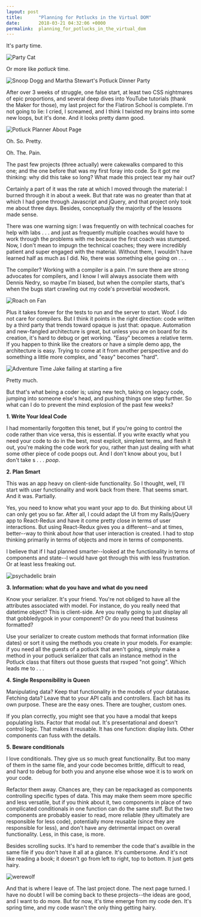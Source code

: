```yaml
---
layout: post
title:      "Planning for Potlucks in the Virtual DOM"
date:       2018-03-21 04:32:06 +0000
permalink:  planning_for_potlucks_in_the_virtual_dom
---
```


It's party time.

![Party Cat](https://i.imgur.com/YorPdUF.gif)

Or more like *potluck* time.

![Snoop Dogg and Martha Stewart's Potluck Dinner Party](https://i.imgur.com/H1LbweG.gif)

After over 3 weeks of struggle, one false start, at least two CSS nightmares of epic proportions, and several deep dives into YouTube tutorials (thank the Maker for those), my last project for the Flatiron School is complete. I'm not going to lie: I cried, I screamed, and I think I twisted my brains into some new loops, but it's done. And it looks pretty damn good.

![Potluck Planner About Page](https://i.imgur.com/mYqFfZR.png)

Oh. So. Pretty. 

Oh. The. Pain.

The past few projects (three actually) were cakewalks compared to this one; and the one before that was my first foray into code. So it got me thinking: why did this take so long? What made this project tear my hair out?

Certainly a part of it was the rate at which I moved through the material: I burned through it in about a week. But that rate was no greater than that at which I had gone through Javascript and jQuery, and that project only took me about three days. Besides, conceptually the majority of the lessons made sense. 

There was one warning sign: I was frequently on with technical coaches for help with labs . . . and just as frequently multiple coaches would have to work through the problems with me because the first coach was stumped. Now, I don't mean to impugn the technical coaches; they were incredibly patient and super engaged with the material. Without them, I wouldn't have learned half as much as I did. No, there was something else going on . . . 

The compiler? Working with a compiler is a pain. I'm sure there are strong advocates for compilers, and I know I will always associate them with Dennis Nedry, so maybe I'm biased, but when the compiler starts, that's when the bugs start crawling out my code's proverbial woodwork. 

![Roach on Fan](https://i.imgur.com/CxkoWg8.gif)

Plus it takes forever for the tests to run and the server to start. Woof. I do not care for compilers. But I think it points in the right direction: code written by a third party that trends toward opaque is just that: opaque. Automation and new-fangled architecture is great, but unless you are on board for its creation, it's hard to debug or get working. "Easy" becomes a relative term. If you happen to think like the creators or have a simple demo app, the architecture is easy. Trying to come at it from another perspective and do something a little more complex, and "easy" becomes "hard".

![Adventure Time Jake failing at starting a fire](https://i.imgur.com/kwC2wP9.gif)

Pretty much.

But that's what being a coder is; using new tech, taking on legacy code, jumping into someone else's head, and pushing things one step further. So what can I do to prevent the mind explosion of the past few weeks?

**1. Write Your Ideal Code**

I had momentarily forgotten this tenet, but if you're going to control the code rather than vice versa, this is essential. If you write exactly what you need your code to do in the best, most explicit, simplest terms, and flesh it out, you're making the code work for you, rather than just dealing with what some other piece of code poops out. And I don't know about you, but I don't take s . . . *poop*.

**2. Plan Smart**

This was an app heavy on client-side functionality. So I thought, well, I'll start with user functionality and work back from there. That seems smart. And it was. Partially. 

Yes, you need to know what you want your app to do. But thinking about UI can only get you so far. After all, I could adapt the UI from my Rails/jQuery app to React-Redux and have it come pretty close in terms of user interactions. But using React-Redux gives you a different--and at times, better--way to think about *how* that user interaction is created. I had to stop thinking primarily in terms of objects and more in terms of components. 

I believe that if I had planned smarter--looked at the functionality in terms of components and state--I would have got through this with less frustration. Or at least less freaking out.

![psychadelic brain](https://i.imgur.com/yiEb9Wq.gif)

**3. Information: what do you have and what do you need**

Know your serializer. It's your friend. You're not obliged to have all the attributes associated with model. For instance, do you really need that datetime object? This is client-side. Are you really going to just display all that gobbledygook in your component? Or do you need that business formatted? 

Use your serializer to create custom methods that format information (like dates) or sort it using the methods you create in your models. For example: if you need all the guests of a potluck that aren't going, simply make a method in your potluck serializer that calls an instance method in the Potluck class that filters out those guests that rsvped "not going". Which leads me to . . .

**4. Single Responsibility is Queen**

Manipulating data? Keep that functionality in the models of your database. Fetching data? Leave that to your API calls and controllers. Each bit has its own purpose. These are the easy ones. There are tougher, custom ones. 

If you plan correctly, you might see that you have a modal that keeps populating lists. Factor that modal out. It's presentational and doesn't control logic. That makes it reusable. It has one function: display lists. Other components can fuss with the details.

**5. Beware conditionals**

I love conditionals. They give us so much great functionality. But too many of them in the same file, and your code becomes brittle, difficult to read, and hard to debug for both you and anyone else whose woe it is to work on your code. 

Refactor them away. Chances are, they can be repackaged as components controlling specific types of data. This may make them seem more specific and less versatile, but if you think about it, two components in place of two complicated conditionals in one function can do the same stuff. But the two components are probably easier to read, more reliable (they ultimately are responsible for less code), potentially more reusable (since they are responsible for less), and don't have any detrimental impact on overall functionality. Less, in this case, is more.

Besides scrolling sucks. It's hard to remember the code that's availble in the same file if you don't have it all at a glance. It's cumbersome. And it's not like reading a book; it doesn't go from left to right, top to bottom. It just gets hairy.

![werewolf](https://i.imgur.com/HoJ558h.gif)

And that is where I leave of. The last project done. The next page turned. I have no doubt I will be coming back to these projects--the ideas are good, and I want to do more. But for now, it's time emerge from my code den. It's spring time, and my code wasn't the only thing getting hairy.






